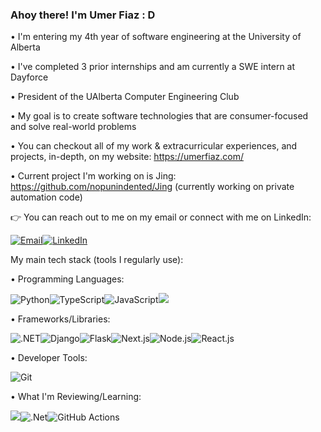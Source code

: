 ### Ahoy there! I'm Umer Fiaz : D

• I'm entering my 4th year of software engineering at the University of Alberta     

• I've completed 3 prior internships and am currently a SWE intern at Dayforce       


• President of the UAlberta Computer Engineering Club                        

• My goal is to create software technologies that are consumer-focused and solve real-world problems    

• You can checkout all of my work & extracurricular experiences, and projects, in-depth, on my website: https://umerfiaz.com/     

• Current project I'm working on is Jing: https://github.com/nopunindented/Jing (currently working on private automation code)

:point_right: You can reach out to me on my email or connect with me on LinkedIn: 

<a href="mailto:umerfiaz251@gmail.com"><img src="https://img.shields.io/badge/Gmail-D14836?style=for-the-badge&logo=gmail&logoColor=white" alt="Email"></a><a href="https://www.linkedin.com/in/umer-fiaz/"><img src="https://img.shields.io/badge/LinkedIn-0077B5?style=for-the-badge&logo=linkedin&logoColor=white" alt="LinkedIn"></a>

My main tech stack (tools I regularly use):

• Programming Languages:

<img src="https://img.shields.io/badge/Python-FFD43B?style=for-the-badge&logo=python&logoColor=blue" alt="Python"><img src="https://img.shields.io/badge/TypeScript-007ACC?style=for-the-badge&logo=typescript&logoColor=white" alt="TypeScript"><img src="https://img.shields.io/badge/JavaScript-323330?style=for-the-badge&logo=javascript&logoColor=F7DF1E" alt="JavaScript"><img src="https://img.shields.io/badge/go-%2300ADD8.svg?&style=for-the-badge&logo=go&logoColor=white"/>

• Frameworks/Libraries:

<img src="https://img.shields.io/badge/.NET-512BD4?style=for-the-badge&logo=dotnet&logoColor=white" alt=".NET"><img src="https://img.shields.io/badge/Django-092E20?style=for-the-badge&logo=django&logoColor=green" alt="Django"><img src="https://img.shields.io/badge/Flask-000000?style=for-the-badge&logo=flask&logoColor=white" alt="Flask"><img src="https://img.shields.io/badge/next%20js-000000?style=for-the-badge&logo=nextdotjs&logoColor=white" alt="Next.js"><img src="https://img.shields.io/badge/Node%20js-339933?style=for-the-badge&logo=nodedotjs&logoColor=white" alt="Node.js"><img src="https://img.shields.io/badge/React-20232A?style=for-the-badge&logo=react&logoColor=61DAFB" alt="React.js">

• Developer Tools:

![Git](https://img.shields.io/badge/git-%23F05033.svg?style=for-the-badge&logo=git&logoColor=white)

• What I'm Reviewing/Learning:

<img src="https://img.shields.io/badge/go-%2300ADD8.svg?&style=for-the-badge&logo=go&logoColor=white"/>![.Net](https://img.shields.io/badge/.NET-5C2D91?style=for-the-badge&logo=.net&logoColor=white)![GitHub Actions](https://img.shields.io/badge/github%20actions-%232671E5.svg?style=for-the-badge&logo=githubactions&logoColor=white)
